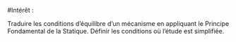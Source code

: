 #Intérêt :

Traduire les conditions d’équilibre d’un mécanisme en appliquant le Principe Fondamental de la Statique. Définir les conditions où l’étude est simplifiée.